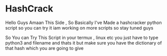 # HashCrack
Hello Guys Amaan This Side , So Basically I've Made a hashcracker python script so you can try it iam working on more scripts  so stay tuned guys

So You can Try This Script in your termux , linux etc 
you just have to type python3 and filename
and thats it 
but make sure you have the dictionary of that hash which you are going to give
